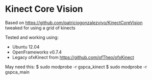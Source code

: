 # Kinect Core Vision 

Based on https://github.com/patriciogonzalezvivo/KinectCoreVision tweaked for using a grid of kinects

Tested and working using:

  * Ubuntu 12.04
  * OpenFrameworks v0.7.4
  * Legacy ofxKinect from https://github.com/ofTheo/ofxKinect

May need this:
$ sudo modprobe -r gspca_kinect 
$ sudo modprobe -r gspca_main
